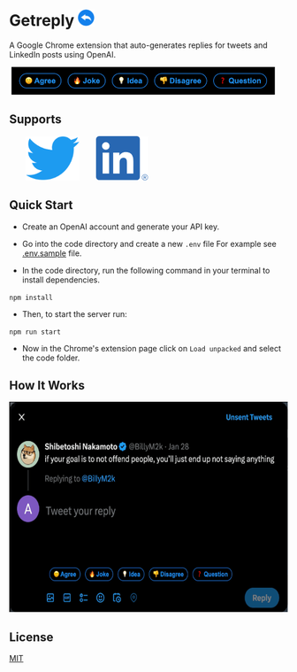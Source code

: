 # Getreply <img src="./images/getreply-logo.png" height="30px">

A Google Chrome extension that auto-generates replies for tweets and LinkedIn posts using OpenAI.

<img src="./images/getreply.png" height="50px">

## Supports

<img src="./images/twitter-logo.png" height="80px" hspace=30><img src="./images/linkedin-logo.png" height="80px">

## Quick Start

- Create an OpenAI account and generate your API key.

- Go into the code directory and create a new `.env` file For example see [.env.sample](.env.sample) file.

- In the code directory, run the following command in your terminal to install dependencies.

`npm install`

- Then, to start the server run:

`npm run start`

- Now in the Chrome's extension page click on `Load unpacked` and select the code folder.

## How It Works

<img src="./images/getreply.gif" width="610" height="380">

## License

[MIT](LICENSE)
